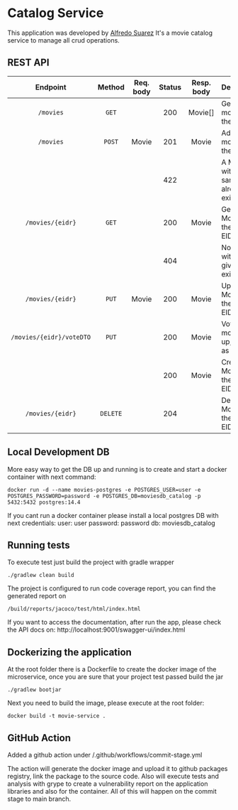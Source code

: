# Catalog Service

This application was developed by [Alfredo Suarez](https://github.com/sibokdev)
It's a movie catalog service to manage all crud operations.

## REST API

|       Endpoint	       |  Method  | Req. body | Status | Resp. body | Description    		   	                      |
|:---------------------:|:--------:|:---------:|:------:|:----------:|:-------------------------------------------|
|       `/movies`       |  `GET`   |           |  200   |  Movie[]   | Get all the movies in the catalog.         |
|       `/movies`       |  `POST`  |   Movie   |  201   |   Movie    | Add a new movie to the catalog.            |
|                       |          |           |  422   |            | A Movie with the same EIDR already exists. |
|   `/movies/{eidr}`    |  `GET`   |           |  200   |   Movie    | Get the Movie with the given EIDR.         |
|                       |          |           |  404   |            | No Movie with the given EIDR exists.       |
|   `/movies/{eidr}`    |  `PUT`   |   Movie   |  200   |   Movie    | Update the Movie with the given EIDR.      |
| `/movies/{eidr}/voteDTO` |  `PUT`   |           |  200   |   Movie    | Votes a movie up,down or as favorite.      |
|                       |          |           |  200   |   Movie    | Create a Movie with the given EIDR.        |
|   `/movies/{eidr}`    | `DELETE` |           |  204   |            | Delete the Movie with the given EIDR.      |


## Local Development DB
More easy way to get the DB up and running is to create and start a docker container with next command:
```
docker run -d --name movies-postgres -e POSTGRES_USER=user -e POSTGRES_PASSWORD=password -e POSTGRES_DB=moviesdb_catalog -p 5432:5432 postgres:14.4
```

If you cant run a docker container please install a local postgres DB with next credentials:
user: user
password: password
db: moviesdb_catalog

## Running tests
To execute test just build the project with gradle wrapper
```
./gradlew clean build
```

The project is configured to run code coverage report, you can find the generated report on 
```
/build/reports/jacoco/test/html/index.html
```
If you want to access the documentation, after run the app, please check the API docs on:
http://localhost:9001/swagger-ui/index.html

## Dockerizing the application 
At the root folder there is a Dockerfile to create the docker image of the microservice, once you are sure that your project test passed
build the jar
```
./gradlew bootjar
```
Next you need to build the image, please execute at the root folder:
```
docker build -t movie-service .
```
## GitHub Action
Added a github action under /.github/workflows/commit-stage.yml

The action will generate the docker image and upload it to github packages registry, link the package to the source code.
Also will execute tests and analysis with grype to create a vulnerability report on the application libraries and also for the container.
All of this will happen on the commit stage to main branch.


